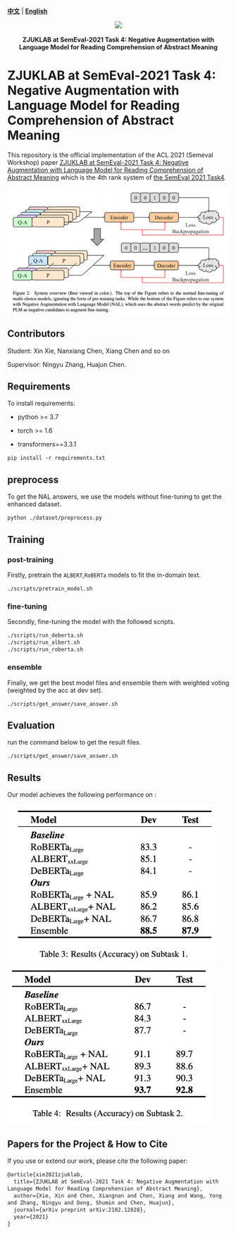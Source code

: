 [**中文**](https://github.com/zjunlp/SemEval2021Task4/blob/main/README_CN.md) | [**English**](https://github.com/zjunlp/SemEval2021Task4/)


<p align="center">
    <a href="https://github.com/zjunlp/openue"> <img src="https://raw.githubusercontent.com/zjunlp/openue/master/docs/images/logo_zju_klab.png" width="400"/></a>
</p>
<p align="center">
    <strong>ZJUKLAB at SemEval-2021 Task 4: Negative Augmentation with Language Model for Reading Comprehension of Abstract Meaning</strong>
</p>



# ZJUKLAB at SemEval-2021 Task 4: Negative Augmentation with Language Model for Reading Comprehension of Abstract Meaning

This repository is the official implementation of the ACL 2021 (Semeval Workshop) paper [ZJUKLAB at SemEval-2021 Task 4: Negative Augmentation with Language Model for Reading Comprehension of Abstract Meaning](https://arxiv.org/pdf/2102.12828.pdf) which is the 4th rank system of [the SemEval 2021 Task4](https://competitions.codalab.org/competitions/26153).

<img src="./imgs/model.png" alt="image-20210821215951603" style="zoom:50%;" />

## Contributors

Student: Xin Xie, Nanxiang Chen, Xiang Chen and so on

Supervisor: Ningyu Zhang, Huajun Chen.

## Requirements

To install requirements:

* python >= 3.7

* torch >= 1.6

* transformers==3.3.1

```setup
pip install -r requirements.txt
```

## preprocess

To get the NAL answers, we use the models without fine-tuning to get the enhanced dataset.

```
python ./dataset/preprocess.py
```

## Training

### post-training

Firstly, pretrain the `ALBERT`,`RoBERTa` models to fit the in-domain text.

```
./scripts/pretrain_model.sh
```

### fine-tuning

Secondly, fine-tuning the model with the followed scripts.

```
./scripts/run_deberta.sh
./scripts/run_albert.sh
./scripts/run_roberta.sh
```

### ensemble

Finally, we get the best model files and ensemble them with weighted voting (weighted by the acc at dev set).

```
./scripts/get_answer/save_answer.sh
```

## Evaluation

run the command below to get the result files. 

```shell
./scripts/get_answer/save_answer.sh
```

## Results

Our model achieves the following performance on :

<img src="./imgs/subtask1.png" alt="image-20210821220422665" style="zoom:75%;" />

<img src="./imgs/subtask2.png" alt="image-20210821220422665" style="zoom:75%;" />


## Papers for the Project & How to Cite

If you use or extend our work, please cite the following paper:

```
@article{xie2021zjuklab,
  title={ZJUKLAB at SemEval-2021 Task 4: Negative Augmentation with Language Model for Reading Comprehension of Abstract Meaning},
  author={Xie, Xin and Chen, Xiangnan and Chen, Xiang and Wang, Yong and Zhang, Ningyu and Deng, Shumin and Chen, Huajun},
  journal={arXiv preprint arXiv:2102.12828},
  year={2021}
}
```

